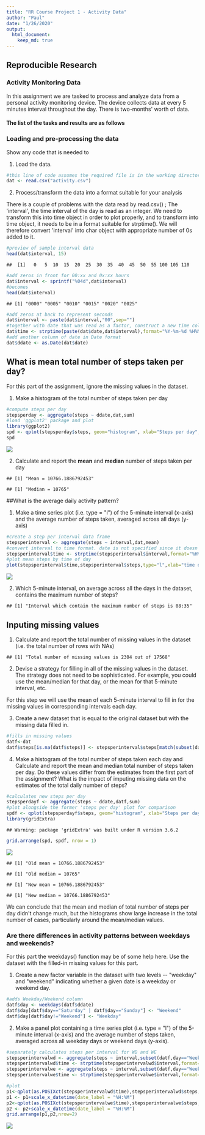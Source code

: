 ```yaml
---
title: "RR Course Project 1 - Activity Data"
author: "Paul"
date: "1/26/2020"
output: 
  html_document:
    keep_md: true
---
```



## Reproducible Research
### Activity Monitoring Data

In this assignment we are tasked to process and analyze data from a personal activity monitoring device. The device collects data at every 5 minutes interval throughout the day. There is two-months' worth of data.

#### The list of the tasks and results are as follows

### Loading and pre-processing the data

Show any code that is needed to

1. Load the data.

```r
#this line of code assumes the required file is in the working directory
dat <- read.csv("activity.csv")
```
2. Process/transform the data into a format suitable for your analysis

There is a couple of problems with the data read by read.csv() ;
The 'interval', the time interval of the day is read as an integer. We need to transform this into time object in order to plot properly, and to transform into time object, it needs to be in a format suitable for strptime(). We will therefore convert 'interval' into char object with appropriate number of 0s added to it.

```r
#preview of sample interval data
head(dat$interval, 15)
```

```
##  [1]   0   5  10  15  20  25  30  35  40  45  50  55 100 105 110
```

```r
#add zeros in front for 00:xx and 0x:xx hours
dat$interval <- sprintf("%04d",dat$interval)
#becomes
head(dat$interval)
```

```
## [1] "0000" "0005" "0010" "0015" "0020" "0025"
```

```r
#add zeros at back to represent seconds
dat$interval <- paste(dat$interval,"00",sep="")
#together with date that was read as a factor, construct a new time column
dat$time <- strptime(paste(dat$date,dat$interval),format="%Y-%m-%d %H%M%S")
#add another column of date in Date format
dat$ddate <- as.Date(dat$date)
```

## What is mean total number of steps taken per day?

For this part of the assignment, ignore the missing values in the dataset.

1. Make a histogram of the total number of steps taken per day

```r
#compute steps per day
stepsperday <- aggregate(steps ~ ddate,dat,sum)
#load 'ggplot2' package and plot
library(ggplot2)
spd <- qplot(stepsperday$steps, geom="histogram", xlab="Steps per day", binwidth=1000,fill=I("lightblue"), col=I("black"))
spd
```

![](PA1_template_files/figure-html/unnamed-chunk-3-1.png)<!-- -->

2. Calculate and report the **mean** and **median** number of steps taken per day

```
## [1] "Mean = 10766.1886792453"
```

```
## [1] "Median = 10765"
```

##What is the average daily activity pattern?

1. Make a time series plot (i.e. type = "l") of the 5-minute interval (x-axis) and the average number of steps taken, averaged across all days (y-axis)

```r
#create a step per interval data frame
stepsperinterval <- aggregate(steps ~ interval,dat,mean)
#convert interval to time format. date is not specified since it doesn't matter
stepsperinterval$time <- strptime(stepsperinterval$interval,format="%H%M%S")
#plot mean steps by time of day
plot(stepsperinterval$time,stepsperinterval$steps,type="l",xlab="time of day",ylab="steps")
```

![](PA1_template_files/figure-html/unnamed-chunk-5-1.png)<!-- -->

2. Which 5-minute interval, on average across all the days in the dataset, contains the maximum number of steps?

```
## [1] "Interval which contain the maximum number of steps is 08:35"
```

## Inputing missing values

1. Calculate and report the total number of missing values in the dataset (i.e. the total number of rows with NAs)

```
## [1] "Total number of missing values is 2304 out of 17568"
```

2. Devise a strategy for filling in all of the missing values in the dataset. The strategy does not need to be sophisticated. For example, you could use the mean/median for that day, or the mean for that 5-minute interval, etc.

For this step we will use the mean of each 5-minute interval to fill in for the missing values in corresponding intervals each day.

3. Create a new dataset that is equal to the original dataset but with the missing data filled in.

```r
#fills in missing values
datf<-dat
datf$steps[is.na(datf$steps)] <- stepsperinterval$steps[match(subset(datf,is.na(datf$steps))$interval,stepsperinterval$interval)]
```

4. Make a histogram of the total number of steps taken each day and Calculate and report the mean and median total number of steps taken per day. Do these values differ from the estimates from the first part of the assignment? What is the impact of imputing missing data on the estimates of the total daily number of steps?

```r
#calculates new steps per day
stepsperdayf <- aggregate(steps ~ ddate,datf,sum)
#plot alongside the former 'steps per day' plot for comparison
spdf <- qplot(stepsperdayf$steps, geom="histogram", xlab="Steps per day (filled)", binwidth=1000,fill=I("lightblue"), col=I("black"))
library(gridExtra)
```

```
## Warning: package 'gridExtra' was built under R version 3.6.2
```

```r
grid.arrange(spd, spdf, nrow = 1)
```

![](PA1_template_files/figure-html/unnamed-chunk-9-1.png)<!-- -->

```
## [1] "Old mean = 10766.1886792453"
```

```
## [1] "Old median = 10765"
```

```
## [1] "New mean = 10766.1886792453"
```

```
## [1] "New median = 10766.1886792453"
```
We can conclude that the mean and median of total number of steps per day didn't change much, but the histograms show large increase in the total number of cases, particularly around the mean/median values.

### Are there differences in activity patterns between weekdays and weekends?

For this part the weekdays() function may be of some help here. Use the dataset with the filled-in missing values for this part.

1. Create a new factor variable in the dataset with two levels -- "weekday" and "weekend" indicating whether a given date is a weekday or weekend day.


```r
#adds Weekday/Weekend column
datf$day <- weekdays(datf$ddate)
datf$day[datf$day=="Saturday" | datf$day=="Sunday"] <- "Weekend" 
datf$day[datf$day!="Weekend"] <- "Weekday" 
```

2. Make a panel plot containing a time series plot (i.e. type = "l") of the 5-minute interval (x-axis) and the average number of steps taken, averaged across all weekday days or weekend days (y-axis). 

```r
#separately calculates steps per interval for WD and WE
stepsperintervalwd <- aggregate(steps ~ interval,subset(datf,day=="Weekday"),mean)
stepsperintervalwd$time <- strptime(stepsperintervalwd$interval,format="%H%M%S")
stepsperintervalwe <- aggregate(steps ~ interval,subset(datf,day=="Weekend"),mean)
stepsperintervalwe$time <- strptime(stepsperintervalwe$interval,format="%H%M%S")

#plot
p1<-qplot(as.POSIXct(stepsperintervalwd$time),stepsperintervalwd$steps,geom="line",xlab="time",ylab="mean steps",main="Weekday")
p1 <- p1+scale_x_datetime(date_label = "%H:%M")
p2<-qplot(as.POSIXct(stepsperintervalwe$time),stepsperintervalwe$steps,geom="line",xlab="time",ylab="mean steps",main="Weekend")
p2 <- p2+scale_x_datetime(date_label = "%H:%M")
grid.arrange(p1,p2,nrow=2)
```

![](PA1_template_files/figure-html/unnamed-chunk-12-1.png)<!-- -->
